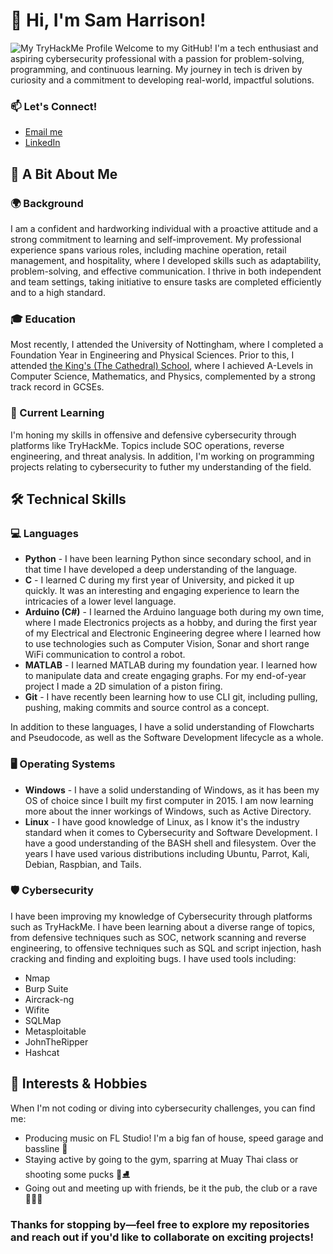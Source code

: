 # 👋 Hi, I'm Sam Harrison!
<img src="https://tryhackme-badges.s3.amazonaws.com/Sam.Harr2004.png" alt="My TryHackMe Profile" />
Welcome to my GitHub! I'm a tech enthusiast and aspiring cybersecurity professional with a passion for problem-solving, programming, and continuous learning. My journey in tech is driven by curiosity and a commitment to developing real-world, impactful solutions.

### 📫 Let's Connect!
+ [Email me](mailto:harrison.2004@outlook.com)
+ [LinkedIn](https://www.linkedin.com/in/sam-harrison-0b2a5227a/)
  
## 🚀 A Bit About Me
### 🌍 Background
I am a confident and hardworking individual with a proactive attitude and a strong commitment to learning and self-improvement. My professional experience spans various roles, including machine operation, retail management, and hospitality, where I developed skills such as adaptability, problem-solving, and effective communication. I thrive in both independent and team settings, taking initiative to ensure tasks are completed efficiently and to a high standard. 
### 🎓 Education
Most recently, I attended the University of Nottingham, where I completed a Foundation Year in Engineering and Physical Sciences. Prior to this, I attended [the King's (The Cathedral) School](https://www.kings.peterborough.sch.uk/), where I achieved A-Levels in Computer Science, Mathematics, and Physics, complemented by a strong track record in GCSEs. 
### 📘 Current Learning
I'm honing my skills in offensive and defensive cybersecurity through platforms like TryHackMe. Topics include SOC operations, reverse engineering, and threat analysis. In addition, I'm working on programming projects relating to cybersecurity to futher my understanding of the field.
## 🛠️ Technical Skills
### 💻 Languages
+ **Python** - I have been learning Python since secondary school, and in that time I have developed a deep understanding of the language.
+ **C** - I learned C during my first year of University, and picked it up quickly. It was an interesting and engaging experience to learn the intricacies of a lower level language.
+ **Arduino (C#)** - I learned the Arduino language both during my own time, where I made Electronics projects as a hobby, and during the first year of my Electrical and Electronic Engineering degree where I learned how to use technologies such as Computer Vision, Sonar and short range WiFi communication to control a robot.
+ **MATLAB** - I learned MATLAB during my foundation year. I learned how to manipulate data and create engaging graphs. For my end-of-year project I made a 2D simulation of a piston firing.
+ **Git** - I have recently been learning how to use CLI git, including pulling, pushing, making commits and source control as a concept.

In addition to these languages, I have a solid understanding of Flowcharts and Pseudocode, as well as the Software Development lifecycle as a whole.
### 🖥️ Operating Systems
+ **Windows** - I have a solid understanding of Windows, as it has been my OS of choice since I built my first computer in 2015. I am now learning more about the inner workings of Windows, such as Active Directory.
+ **Linux** - I have good knowledge of Linux, as I know it's the industry standard when it comes to Cybersecurity and Software Development. I have a good understanding of the BASH shell and filesystem. Over the years I have used various distributions including Ubuntu, Parrot, Kali, Debian, Raspbian, and Tails.

### 🛡️ Cybersecurity
I have been improving my knowledge of Cybersecurity through platforms such as TryHackMe. I have been learning about a diverse range of topics, from defensive techniques such as SOC, network scanning and reverse engineering, to offensive techniques such as SQL and script injection, hash cracking and finding and exploiting bugs. I have used tools including:
+ Nmap
+ Burp Suite
+ Aircrack-ng
+ Wifite
+ SQLMap
+ Metasploitable
+ JohnTheRipper
+ Hashcat
## 🌱 Interests & Hobbies
When I'm not coding or diving into cybersecurity challenges, you can find me:

+ Producing music on FL Studio! I'm a big fan of house, speed garage and bassline 🎵
+ Staying active by going to the gym, sparring at Muay Thai class or shooting some pucks 🥋⛸️
+ Going out and meeting up with friends, be it the pub, the club or a rave 🧑‍🤝‍🧑

### Thanks for stopping by—feel free to explore my repositories and reach out if you'd like to collaborate on exciting projects!
